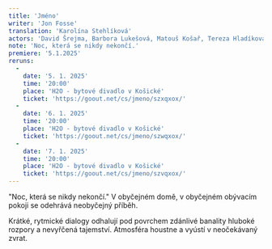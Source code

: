 ```yaml
---
title: 'Jméno'
writer: 'Jon Fosse'
translation: 'Karolína Stehlíková'
actors: 'David Šrejma, Barbora Lukešová, Matouš Košař, Tereza Hladíková, Štěpán Jan Krafka, Anna Dickmannová/Barbora Wildová'
note: 'Noc, která se nikdy nekončí.'
premiere: '5.1.2025'
reruns:
  -  
    date: '5. 1. 2025'
    time: '20:00'
    place: 'H2O - bytové divadlo v Košické'
    ticket: 'https://goout.net/cs/jmeno/szxqxox/'
  -
    date: '6. 1. 2025'
    time: '20:00'
    place: 'H2O - bytové divadlo v Košické'
    ticket: 'https://goout.net/cs/jmeno/szwqxox/'
  -
    date: '7. 1. 2025'
    time: '20:00'
    place: 'H2O - bytové divadlo v Košické'
    ticket: 'https://goout.net/cs/jmeno/szvqxox/'
---
```

"Noc, která se nikdy nekončí." 
V obyčejném domě, v obyčejném obývacím pokoji se odehrává neobyčejný příběh. 

Krátké, rytmické dialogy odhalují pod povrchem zdánlivé banality hluboké rozpory a nevyřčená tajemství. Atmosféra  houstne a vyústí v neočekávaný zvrat.
